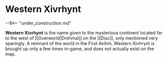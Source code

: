 # Western Xivrhynt

--8<-- "under_construction.md"

**Western Xivrhynt** is the name given to the mysterious continent located far to the west of [[Overworld|Drehmal]] on the [[Disc]], only mentioned very sparingly. A remnant of the world in the First Avihm, Western Xivhrynt is brought up only a few times in-game, and does not actually exist on the map.